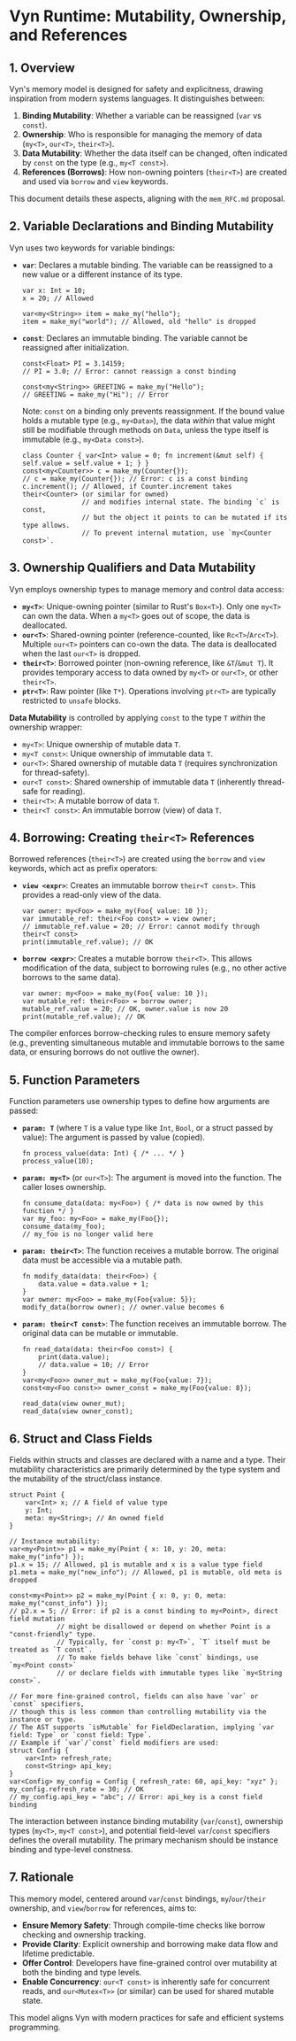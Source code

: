 # Vyn Runtime: Mutability, Ownership, and References

## 1. Overview

Vyn's memory model is designed for safety and explicitness, drawing inspiration from modern systems languages. It distinguishes between:
1.  **Binding Mutability**: Whether a variable can be reassigned (`var` vs `const`).
2.  **Ownership**: Who is responsible for managing the memory of data (`my<T>`, `our<T>`, `their<T>`).
3.  **Data Mutability**: Whether the data itself can be changed, often indicated by `const` on the type (e.g., `my<T const>`).
4.  **References (Borrows)**: How non-owning pointers (`their<T>`) are created and used via `borrow` and `view` keywords.

This document details these aspects, aligning with the `mem_RFC.md` proposal.

## 2. Variable Declarations and Binding Mutability

Vyn uses two keywords for variable bindings:

*   **`var`**: Declares a mutable binding. The variable can be reassigned to a new value or a different instance of its type.
    ```vyn
    var x: Int = 10;
    x = 20; // Allowed

    var<my<String>> item = make_my("hello");
    item = make_my("world"); // Allowed, old "hello" is dropped
    ```

*   **`const`**: Declares an immutable binding. The variable cannot be reassigned after initialization.
    ```vyn
    const<Float> PI = 3.14159;
    // PI = 3.0; // Error: cannot reassign a const binding

    const<my<String>> GREETING = make_my("Hello");
    // GREETING = make_my("Hi"); // Error
    ```
    Note: `const` on a binding only prevents reassignment. If the bound value holds a mutable type (e.g., `my<Data>`), the data *within* that value might still be modifiable through methods on `Data`, unless the type itself is immutable (e.g., `my<Data const>`).

    ```vyn
    class Counter { var<Int> value = 0; fn increment(&mut self) { self.value = self.value + 1; } }
    const<my<Counter>> c = make_my(Counter{});
    // c = make_my(Counter{}); // Error: c is a const binding
    c.increment(); // Allowed, if Counter.increment takes their<Counter> (or similar for owned)
                   // and modifies internal state. The binding `c` is const,
                   // but the object it points to can be mutated if its type allows.
                   // To prevent internal mutation, use `my<Counter const>`.
    ```

## 3. Ownership Qualifiers and Data Mutability

Vyn employs ownership types to manage memory and control data access:

*   **`my<T>`**: Unique-owning pointer (similar to Rust's `Box<T>`). Only one `my<T>` can own the data. When a `my<T>` goes out of scope, the data is deallocated.
*   **`our<T>`**: Shared-owning pointer (reference-counted, like `Rc<T>`/`Arc<T>`). Multiple `our<T>` pointers can co-own the data. The data is deallocated when the last `our<T>` is dropped.
*   **`their<T>`**: Borrowed pointer (non-owning reference, like `&T`/`&mut T`). It provides temporary access to data owned by `my<T>` or `our<T>`, or other `their<T>`.
*   **`ptr<T>`**: Raw pointer (like `T*`). Operations involving `ptr<T>` are typically restricted to `unsafe` blocks.

**Data Mutability** is controlled by applying `const` to the type `T` *within* the ownership wrapper:
*   `my<T>`: Unique ownership of mutable data `T`.
*   `my<T const>`: Unique ownership of immutable data `T`.
*   `our<T>`: Shared ownership of mutable data `T` (requires synchronization for thread-safety).
*   `our<T const>`: Shared ownership of immutable data `T` (inherently thread-safe for reading).
*   `their<T>`: A mutable borrow of data `T`.
*   `their<T const>`: An immutable borrow (view) of data `T`.

## 4. Borrowing: Creating `their<T>` References

Borrowed references (`their<T>`) are created using the `borrow` and `view` keywords, which act as prefix operators:

*   **`view <expr>`**: Creates an immutable borrow `their<T const>`. This provides a read-only view of the data.
    ```vyn
    var owner: my<Foo> = make_my(Foo{ value: 10 });
    var immutable_ref: their<Foo const> = view owner;
    // immutable_ref.value = 20; // Error: cannot modify through their<T const>
    print(immutable_ref.value); // OK
    ```

*   **`borrow <expr>`**: Creates a mutable borrow `their<T>`. This allows modification of the data, subject to borrowing rules (e.g., no other active borrows to the same data).
    ```vyn
    var owner: my<Foo> = make_my(Foo{ value: 10 });
    var mutable_ref: their<Foo> = borrow owner;
    mutable_ref.value = 20; // OK, owner.value is now 20
    print(mutable_ref.value); // OK
    ```

The compiler enforces borrow-checking rules to ensure memory safety (e.g., preventing simultaneous mutable and immutable borrows to the same data, or ensuring borrows do not outlive the owner).

## 5. Function Parameters

Function parameters use ownership types to define how arguments are passed:

*   **`param: T`** (where `T` is a value type like `Int`, `Bool`, or a struct passed by value): The argument is passed by value (copied).
    ```vyn
    fn process_value(data: Int) { /* ... */ }
    process_value(10);
    ```

*   **`param: my<T>`** (or `our<T>`): The argument is moved into the function. The caller loses ownership.
    ```vyn
    fn consume_data(data: my<Foo>) { /* data is now owned by this function */ }
    var my_foo: my<Foo> = make_my(Foo{});
    consume_data(my_foo);
    // my_foo is no longer valid here
    ```

*   **`param: their<T>`**: The function receives a mutable borrow. The original data must be accessible via a mutable path.
    ```vyn
    fn modify_data(data: their<Foo>) {
        data.value = data.value + 1;
    }
    var owner: my<Foo> = make_my(Foo{value: 5});
    modify_data(borrow owner); // owner.value becomes 6
    ```

*   **`param: their<T const>`**: The function receives an immutable borrow. The original data can be mutable or immutable.
    ```vyn
    fn read_data(data: their<Foo const>) {
        print(data.value);
        // data.value = 10; // Error
    }
    var<my<Foo>> owner_mut = make_my(Foo{value: 7});
    const<my<Foo const>> owner_const = make_my(Foo{value: 8});

    read_data(view owner_mut);
    read_data(view owner_const);
    ```

## 6. Struct and Class Fields

Fields within structs and classes are declared with a name and a type. Their mutability characteristics are primarily determined by the type system and the mutability of the struct/class instance.

```vyn
struct Point {
    var<Int> x; // A field of value type
    y: Int;
    meta: my<String>; // An owned field
}

// Instance mutability:
var<my<Point>> p1 = make_my(Point { x: 10, y: 20, meta: make_my("info") });
p1.x = 15; // Allowed, p1 is mutable and x is a value type field
p1.meta = make_my("new_info"); // Allowed, p1 is mutable, old meta is dropped

const<my<Point>> p2 = make_my(Point { x: 0, y: 0, meta: make_my("const_info") });
// p2.x = 5; // Error: if p2 is a const binding to my<Point>, direct field mutation
            // might be disallowed or depend on whether Point is a "const-friendly" type.
            // Typically, for `const p: my<T>`, `T` itself must be treated as `T const`.
            // To make fields behave like `const` bindings, use `my<Point const>`
            // or declare fields with immutable types like `my<String const>`.

// For more fine-grained control, fields can also have `var` or `const` specifiers,
// though this is less common than controlling mutability via the instance or type.
// The AST supports `isMutable` for FieldDeclaration, implying `var field: Type` or `const field: Type`.
// Example if `var`/`const` field modifiers are used:
struct Config {
    var<Int> refresh_rate;
    const<String> api_key;
}
var<Config> my_config = Config { refresh_rate: 60, api_key: "xyz" };
my_config.refresh_rate = 30; // OK
// my_config.api_key = "abc"; // Error: api_key is a const field binding
```
The interaction between instance binding mutability (`var`/`const`), ownership types (`my<T>`, `my<T const>`), and potential field-level `var`/`const` specifiers defines the overall mutability. The primary mechanism should be instance binding and type-level constness.

## 7. Rationale

This memory model, centered around `var`/`const` bindings, `my`/`our`/`their` ownership, and `view`/`borrow` for references, aims to:
-   **Ensure Memory Safety**: Through compile-time checks like borrow checking and ownership tracking.
-   **Provide Clarity**: Explicit ownership and borrowing make data flow and lifetime predictable.
-   **Offer Control**: Developers have fine-grained control over mutability at both the binding and type levels.
-   **Enable Concurrency**: `our<T const>` is inherently safe for concurrent reads, and `our<Mutex<T>>` (or similar) can be used for shared mutable state.

This model aligns Vyn with modern practices for safe and efficient systems programming.
